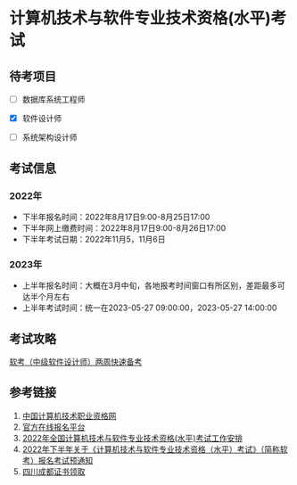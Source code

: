 # 计算机技术与软件专业技术资格(水平)考试

## 待考项目

- [ ] 数据库系统工程师
- [x] 软件设计师
- [ ] 系统架构设计师



## 考试信息

### 2022年
- 下半年报名时间：2022年8月17日9:00-8月25日17:00
- 下半年网上缴费时间：2022年8月17日9:00-8月26日17:00
- 下半年考试日期：2022年11月5，11月6日

### 2023年
- 上半年报名时间：大概在3月中旬，各地报考时间窗口有所区别，差距最多可达半个月左右
- 上半年考试时间：统一在2023-05-27 09:00:00，2023-05-27 14:00:00

## 考试攻略

[软考（中级软件设计师）两周快速备考](https://www.bilibili.com/video/BV1ZX4y1K7HL)



## 参考链接

1. [中国计算机技术职业资格网](https://www.ruankao.org.cn/)
2. [官方在线报名平台](https://bm.ruankao.org.cn/sign/welcome)
3. [2022年全国计算机技术与软件专业技术资格(水平)考试工作安排](https://www.ruankao.org.cn/arrange/details?id=100002220222103726231705)
4. [2022年下半年关于《计算机技术与软件专业技术资格（水平）考试》（简称软考）报名考试预通知](http://ss.scnu.edu.cn/a/20220701/3773.html)
5. [四川成都证书领取](https://cdpta.cdrsigc.com/frt/student/login.do)



